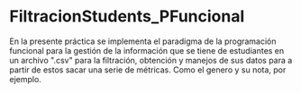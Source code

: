 # FiltracionStudents_PFuncional
En la presente práctica se implementa el paradigma de la programación funcional para la gestión de la información que se tiene de estudiantes en un archivo ".csv" para la filtración, obtención y manejos de sus datos para a partir de estos sacar una serie de métricas. Como el genero y su nota, por ejemplo.
